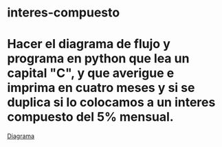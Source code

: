 # interes-compuesto
# Hacer el diagrama de flujo y programa en python que lea un capital "C", y que averigue e imprima en cuatro meses y si se duplica si lo colocamos a un interes compuesto del 5% mensual.

[Diagrama][def]

[def]: diagrama.png "diagrama de flujo"